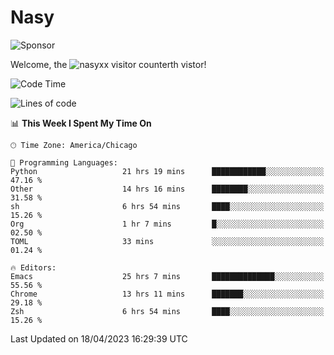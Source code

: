 # Nasy

<!--
<p align="center">
<img height="200" src="https://github-readme-stats.vercel.app/api?username=nasyxx&count_private=true&show_icons=true&theme=dracula&include_all_commits=true"/>
<img height="200" src="https://github-readme-stats.vercel.app/api/top-langs/?username=nasyxx&theme=dracula&hide=html,jupyter+notebook&count_private=true&show_icons=true"/>
</p>

  
----------------
-->

![Sponsor](https://img.shields.io/static/v1.svg?label=Sponsor&message=%E2%9D%A4&logo=GitHub&style=flat&color=pink)
 
Welcome, the ![nasyxx visitor counter](https://count.getloli.com/get/@nasyxx?theme=rule34)th vistor!
 
<!--START_SECTION:waka-->
![Code Time](http://img.shields.io/badge/Code%20Time-3%2C422%20hrs%2058%20mins-blue)

![Lines of code](https://img.shields.io/badge/From%20Hello%20World%20I%27ve%20Written-6.2%20million%20lines%20of%20code-blue)

📊 **This Week I Spent My Time On** 

```text
🕑︎ Time Zone: America/Chicago

💬 Programming Languages: 
Python                   21 hrs 19 mins      ████████████░░░░░░░░░░░░░   47.16 % 
Other                    14 hrs 16 mins      ████████░░░░░░░░░░░░░░░░░   31.58 % 
sh                       6 hrs 54 mins       ████░░░░░░░░░░░░░░░░░░░░░   15.26 % 
Org                      1 hr 7 mins         █░░░░░░░░░░░░░░░░░░░░░░░░   02.50 % 
TOML                     33 mins             ░░░░░░░░░░░░░░░░░░░░░░░░░   01.24 % 

🔥 Editors: 
Emacs                    25 hrs 7 mins       ██████████████░░░░░░░░░░░   55.56 % 
Chrome                   13 hrs 11 mins      ███████░░░░░░░░░░░░░░░░░░   29.18 % 
Zsh                      6 hrs 54 mins       ████░░░░░░░░░░░░░░░░░░░░░   15.26 % 
```


 Last Updated on 18/04/2023 16:29:39 UTC
<!--END_SECTION:waka-->

<!-- ![visitors](https://visitor-badge.laobi.icu/badge?page_id=nasyxx.nasyxx) -->

